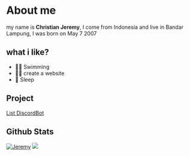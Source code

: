 # About me


my name is **Christian Jeremy**, I come from Indonesia and live in Bandar Lampung, I was born on May 7 2007

## what i like?

+ 🏊‍♀️ Swimming
+ 👨‍💻 create a website
+ 🛌 Sleep

## Project
[List DiscordBot](https://list-discordbot.ga/)

## Github Stats
[![Jeremy](https://github-readme-stats.vercel.app/api?username=jeremy776&show_icons=true&count_private=true&include_all_commits=true&custom_title=Christian+Jeremy+Stats+Github&theme=tokyonight)](Github+Stats)
![](https://komarev.com/ghpvc/?username=jeremy776&color=yellowgreen)

